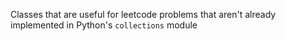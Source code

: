 Classes that are useful for leetcode problems that aren't already implemented in Python's ``collections`` module